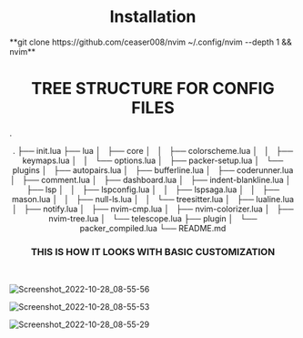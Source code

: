 <h1 align='center'>Installation</h1>
**git clone https://github.com/ceaser008/nvim ~/.config/nvim --depth 1 && nvim**
<br>

<h1 align='center'>TREE STRUCTURE FOR CONFIG FILES</h1>
.<br>
<p align='center'>
.
├── init.lua
├── lua
│   ├── core
│   │   ├── colorscheme.lua
│   │   ├── keymaps.lua
│   │   └── options.lua
│   ├── packer-setup.lua
│   └── plugins
│       ├── autopairs.lua
│       ├── bufferline.lua
│       ├── coderunner.lua
│       ├── comment.lua
│       ├── dashboard.lua
│       ├── indent-blankline.lua
│       ├── lsp
│       │   ├── lspconfig.lua
│       │   ├── lspsaga.lua
│       │   ├── mason.lua
│       │   ├── null-ls.lua
│       │   └── treesitter.lua
│       ├── lualine.lua
│       ├── notify.lua
│       ├── nvim-cmp.lua
│       ├── nvim-colorizer.lua
│       ├── nvim-tree.lua
│       └── telescope.lua
├── plugin
│   └── packer_compiled.lua
└── README.md
</p>
<h3 align='center'>THIS IS HOW IT LOOKS WITH BASIC CUSTOMIZATION</h2>
<br>

![Screenshot_2022-10-28_08-55-56](https://user-images.githubusercontent.com/93041325/198494499-095f00fe-206f-4d9d-9f08-69349c7a1c45.png)
<br>

![Screenshot_2022-10-28_08-55-53](https://user-images.githubusercontent.com/93041325/198494681-920d0ae5-eb40-424c-80b8-02b1d3cbc759.png)
<br>

![Screenshot_2022-10-28_08-55-29](https://user-images.githubusercontent.com/93041325/198494742-2d21c90b-0364-4e8b-8a71-15aeab3ace29.png)
